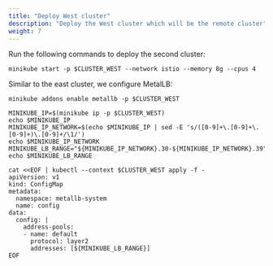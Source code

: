 ```yaml
---
title: "Deploy West cluster"
description: "Deploy the West cluster which will be the remote cluster"
weight: 7
---
```


Run the following commands to deploy the second cluster:

```
minikube start -p $CLUSTER_WEST --network istio --memory 8g --cpus 4
```

Similar to the east cluster, we configure MetalLB:

```
minikube addons enable metallb -p $CLUSTER_WEST

MINIKUBE_IP=$(minikube ip -p $CLUSTER_WEST)
echo $MINIKUBE_IP
MINIKUBE_IP_NETWORK=$(echo $MINIKUBE_IP | sed -E 's/([0-9]+\.[0-9]+\.[0-9]+)\.[0-9]+/\1/')
echo $MINIKUBE_IP_NETWORK
MINIKUBE_LB_RANGE="${MINIKUBE_IP_NETWORK}.30-${MINIKUBE_IP_NETWORK}.39"
echo $MINIKUBE_LB_RANGE

cat <<EOF | kubectl --context $CLUSTER_WEST apply -f -
apiVersion: v1
kind: ConfigMap
metadata:
  namespace: metallb-system
  name: config
data:
  config: |
    address-pools:
    - name: default
      protocol: layer2
      addresses: [${MINIKUBE_LB_RANGE}]
EOF
```
